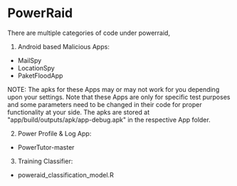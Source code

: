 # PowerRaid
There are multiple categories of code under powerraid,

1. Android based Malicious Apps:

  - MailSpy
  - LocationSpy
  - PaketFloodApp

NOTE: The apks for these Apps may or may not work for you depending upon your settings. Note that these Apps are only for specific test purposes and some parameters need to be changed in their code for proper functionality at your side.
The apks are stored at "app/build/outputs/apk/app-debug.apk" in the respective App folder.

2. Power Profile & Log App:

  - PowerTutor-master


3. Training Classifier:

  - poweraid_classification_model.R


